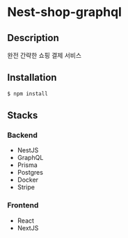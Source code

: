 # Nest-shop-graphql

## Description

완전 간략한 쇼핑 결제 서비스

## Installation

```bash
$ npm install
```

## Stacks

### Backend

- NestJS
- GraphQL
- Prisma
- Postgres
- Docker
- Stripe

### Frontend

- React
- NextJS
